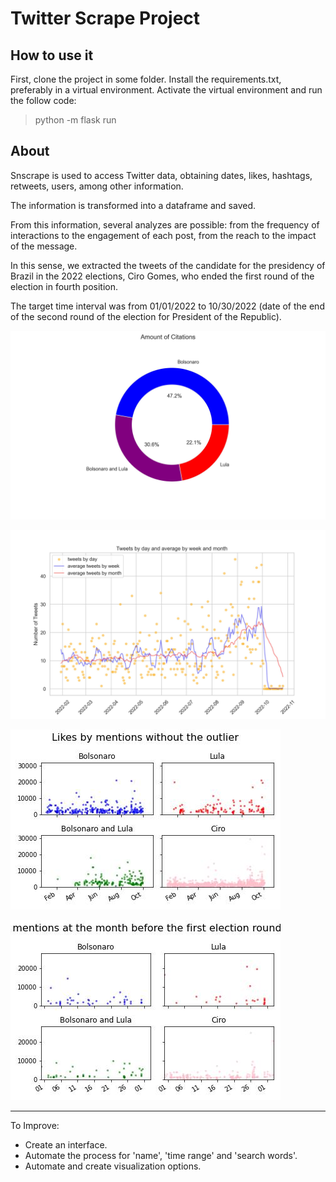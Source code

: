
# Twitter Scrape Project

## How to use it


First, clone the project in some folder.
Install the requirements.txt, preferably in a virtual environment.
Activate the virtual environment and run the follow code:
> python -m flask run


## About

Snscrape is used to access Twitter data, obtaining dates, likes, hashtags, retweets, users, among other information.

The information is transformed into a dataframe and saved.

From this information, several analyzes are possible: from the frequency of interactions to the engagement of each post, from the reach to the impact of the message.

In this sense, we extracted the tweets of the candidate for the presidency of Brazil in the 2022 elections, Ciro Gomes, who ended the first round of the election in fourth position.

The target time interval was from 01/01/2022 to 10/30/2022 (date of the end of the second round of the election for President of the Republic).


![My Image](saved_charts/twitter_analytic_ciro_gomes_likes_adversaries_citations.jpg)

![My Image](saved_charts/twitter_analytic_ciro_gomes_tweets_by_day.jpg)

![My Image](saved_charts/twitter_analytic_election_ciro_gomes_likes_by_mentions.jpg)

![My Image](saved_charts/twitter_analytic_election_ciro_gomes_likes_by_mentions_october.jpg)

----------------

To Improve:
* Create an interface.
* Automate the process for 'name', 'time range' and 'search words'.
* Automate and create visualization options.


